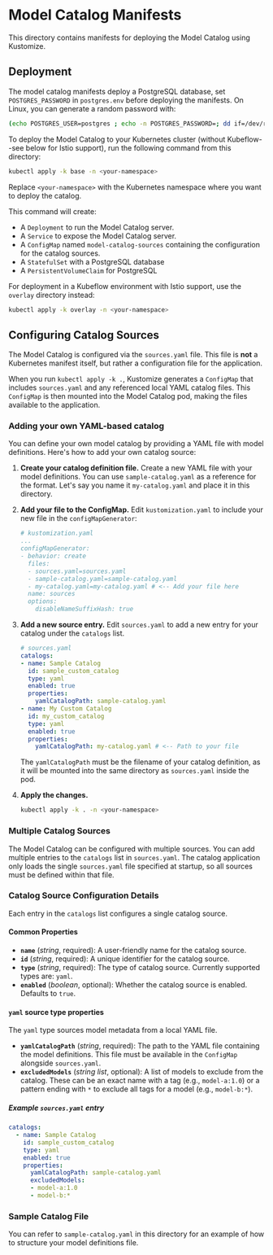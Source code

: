 # Model Catalog Manifests

This directory contains manifests for deploying the Model Catalog using Kustomize.

## Deployment

The model catalog manifests deploy a PostgreSQL database, set `POSTGRES_PASSWORD` in `postgres.env` before deploying the manifests. On Linux, you can generate a random password with:

```sh
(echo POSTGRES_USER=postgres ; echo -n POSTGRES_PASSWORD=; dd if=/dev/random of=/dev/stdout bs=15 count=1 status=none | base64) >base/postgres.env
```

To deploy the Model Catalog to your Kubernetes cluster (without Kubeflow--see below for Istio support), run the following command from this directory:

```sh
kubectl apply -k base -n <your-namespace>
```

Replace `<your-namespace>` with the Kubernetes namespace where you want to deploy the catalog.

This command will create:
*   A `Deployment` to run the Model Catalog server.
*   A `Service` to expose the Model Catalog server.
*   A `ConfigMap` named `model-catalog-sources` containing the configuration for the catalog sources.
*   A `StatefulSet` with a PostgreSQL database
*   A `PersistentVolumeClaim` for PostgreSQL

For deployment in a Kubeflow environment with Istio support, use the `overlay` directory instead:

```sh
kubectl apply -k overlay -n <your-namespace>
```

## Configuring Catalog Sources

The Model Catalog is configured via the `sources.yaml` file. This file is **not** a Kubernetes manifest itself, but rather a configuration file for the application.

When you run `kubectl apply -k .`, Kustomize generates a `ConfigMap` that includes `sources.yaml` and any referenced local YAML catalog files. This `ConfigMap` is then mounted into the Model Catalog pod, making the files available to the application.

### Adding your own YAML-based catalog

You can define your own model catalog by providing a YAML file with model definitions. Here's how to add your own catalog source:

1.  **Create your catalog definition file.** Create a new YAML file with your model definitions. You can use `sample-catalog.yaml` as a reference for the format. Let's say you name it `my-catalog.yaml` and place it in this directory.

2.  **Add your file to the ConfigMap.** Edit `kustomization.yaml` to include your new file in the `configMapGenerator`:

    ```yaml
    # kustomization.yaml
    ...
    configMapGenerator:
    - behavior: create
      files:
      - sources.yaml=sources.yaml
      - sample-catalog.yaml=sample-catalog.yaml
      - my-catalog.yaml=my-catalog.yaml # <-- Add your file here
      name: sources
      options:
        disableNameSuffixHash: true
    ```

3.  **Add a new source entry.** Edit `sources.yaml` to add a new entry for your catalog under the `catalogs` list.

    ```yaml
    # sources.yaml
    catalogs:
    - name: Sample Catalog
      id: sample_custom_catalog
      type: yaml
      enabled: true
      properties:
        yamlCatalogPath: sample-catalog.yaml
    - name: My Custom Catalog
      id: my_custom_catalog
      type: yaml
      enabled: true
      properties:
        yamlCatalogPath: my-catalog.yaml # <-- Path to your file
    ```
    The `yamlCatalogPath` must be the filename of your catalog definition, as it will be mounted into the same directory as `sources.yaml` inside the pod.

4.  **Apply the changes.**

    ```sh
    kubectl apply -k . -n <your-namespace>
    ```

### Multiple Catalog Sources

The Model Catalog can be configured with multiple sources. You can add multiple entries to the `catalogs` list in `sources.yaml`. The catalog application only loads the single `sources.yaml` file specified at startup, so all sources must be defined within that file.



### Catalog Source Configuration Details

Each entry in the `catalogs` list configures a single catalog source.

#### Common Properties

-   **`name`** (*string*, required): A user-friendly name for the catalog source.
-   **`id`** (*string*, required): A unique identifier for the catalog source.
-   **`type`** (*string*, required): The type of catalog source. Currently supported types are: `yaml`.
-   **`enabled`** (*boolean*, optional): Whether the catalog source is enabled. Defaults to `true`.

#### `yaml` source type properties

The `yaml` type sources model metadata from a local YAML file.

-   **`yamlCatalogPath`** (*string*, required): The path to the YAML file containing the model definitions. This file must be available in the `ConfigMap` alongside `sources.yaml`.
-   **`excludedModels`** (*string list*, optional): A list of models to exclude from the catalog. These can be an exact name with a tag (e.g., `model-a:1.0`) or a pattern ending with `*` to exclude all tags for a model (e.g., `model-b:*`).

##### Example `sources.yaml` entry

```yaml
catalogs:
  - name: Sample Catalog
    id: sample_custom_catalog
    type: yaml
    enabled: true
    properties:
      yamlCatalogPath: sample-catalog.yaml
      excludedModels:
      - model-a:1.0
      - model-b:*
```

### Sample Catalog File

You can refer to `sample-catalog.yaml` in this directory for an example of how to structure your model definitions file.
